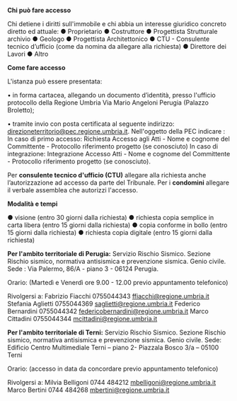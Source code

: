 **Chi può fare accesso**

Chi detiene i diritti sull'immobile e chi abbia un interesse giuridico concreto diretto ed attuale:
●	Proprietario
●	Costruttore
●	Progettista Strutturale archivio
●	Geologo
●	Progettista Architettonico
●	CTU - Consulente tecnico d’ufficio (come da nomina da allegare alla richiesta)
●	Direttore dei Lavori
●	Altro


**Come fare accesso**

L'istanza può essere presentata:

•	in forma cartacea, allegando un documento d’identità, presso l'ufficio protocollo della Regione Umbria Via Mario Angeloni Perugia (Palazzo Broletto);

•	tramite invio con posta certificata al seguente indirizzo:  direzioneterritorio@pec.regione.umbria.it.
Nell'oggetto della PEC indicare :
In caso di primo accesso: Richiesta Accesso agli Atti  - Nome e cognome del Committente - Protocollo riferimento progetto (se conosciuto)
In caso di integrazione: Integrazione Accesso Atti  - Nome e cognome del Committente - Protocollo riferimento progetto (se conosciuto).

Per **consulente tecnico d'ufficio (CTU)** allegare alla richiesta anche l’autorizzazione ad accesso da parte del Tribunale.
Per i **condomini** allegare il verbale assemblea che autorizzi l'accesso.



**Modalità e tempi**

●	visione (entro 30 giorni dalla richiesta)
●	richiesta copia semplice in carta libera (entro 15 giorni dalla richiesta)
●	copia conforme in bollo (entro 15 giorni dalla richiesta)
●	richiesta copia digitale (entro 15 giorni dalla richiesta)

**Per l'ambito territoriale di Perugia:**
Servizio Rischio Sismico.
Sezione Rischio sismico, normativa antisismica e prevenzione sismica. Genio civile.
Sede : Via Palermo, 86/A - piano 3 - 06124 Perugia.

Orario:          (Martedì e Venerdì ore 9.00 - 12.00 previo appuntamento telefonico)

Rivolgersi a:
Fabrizio Fiacchi            0755044343 ffiacchi@regione.umbria.it
Stefania Aglietti           0755044369 saglietti@regione.umbria.it
Federico Bernardini         0755044342 federicobernardini@regione.umbria.it
Marco Cittadini             0755044344 mcittadini@regione.umbria.it


**Per l'ambito territoriale di Terni:**
Servizio Rischio Sismico.
Sezione Rischio sismico, normativa antisismica e prevenzione sismica. Genio civile.
Sede: Edificio Centro Multimediale Terni – piano 2-  Piazzala Bosco 3/a – 05100 Terni

Orario:           (accesso in data da concordare previo appuntamento telefonico)

Rivolgersi a:
Milvia Belligoni           0744 484212  mbelligoni@regione.umbria.it
Marco Bertini              0744 484268  mbertini@regione.umbria.it
